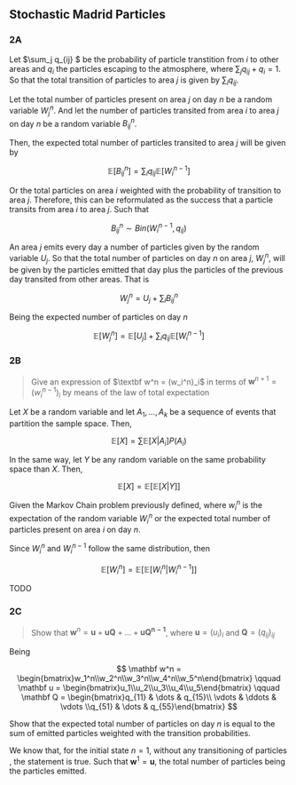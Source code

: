 ## Stochastic Madrid Particles

### 2A

Let  $\sum_j q_{ij} $ be the probability of particle transtition from $i$ to other areas and $q_i$ the particles escaping to the atmosphere, where $\sum_j q_{ij} + q_i = 1$.  So that the total transition of particles to area $j$ is given by $\sum_i q_{ij}$. 

Let the total number of particles present on area $j$ on day $n$ be a random variable $W_j^n$. And let the number of particles transited from area $i$ to area $j$ on day $n$ be a random variable $B_{ij}^{n}$.   

Then, the expected total number of particles transited to area $j$ will be given by 

$$
\mathbb{E}[B_{ij}^{n}] = \sum_i q_{ij}\mathbb{E}[W_i^{n-1}]
$$

Or the total particles on area $i$ weighted with the probability of transition to area $j$. Therefore, this can be reformulated as the success that a particle transits from area $i$ to area $j$. Such that

$$
B_{ij}^n \sim Bin(W_i^{n-1}, q_{ij})
$$

An area $j$ emits every day a number of particles given by the random variable $U_j$. So that the total number of particles on day $n$ on area $j$, $W_j^n$, will be given by the particles emitted that day plus the particles of the previous day transited from other areas. That is

$$
W_j^n = U_j + \sum_iB_{ij}^n
$$

Being the expected number of particles on day $n$

$$
\mathbb{E}[W_j^n] = \mathbb{E}[U_j] + \sum_i q_{ij}\mathbb{E}[W_i^{n-1}]
$$

### 2B

> Give an expression of $\textbf w^n = (w_i^n)_i$ in terms of $\mathbf w^{n+1} = (w_i^{n-1})_i$  by means of the law of total expectation

Let $X$ be a random variable and let $A_1, \dots, A_k$ be a sequence of events that partition the sample space. Then, 

$$
\mathbb{E}[X] = \sum \mathbb{E}[X|A_i]P(A_i)
$$

In the same way, let $Y$ be any random variable on the same probability space than $X$. Then,

$$
\mathbb{E}[X] = \mathbb{E}[\mathbb{E}[X|Y]]
$$

Given the Markov Chain problem previously defined, where $w_i^n$ is the expectation of the random variable $W_i^n$ or the expected total number of particles present on area $i$ on day $n$. 

Since $W_i^n$ and $W_i^{n-1}$ follow the same distribution, then

$$
\mathbb{E}[W_i^n] = \mathbb{E}[\mathbb{E}[W_i^n | W_i^{n-1}]]
$$

TODO

### 2C

> Show that $\mathbf{w}^n = \mathbf u + \mathbf{uQ} + \dots + \mathbf{uQ^{n-1}}$, where $\mathbf u = (u_i)_i$ and $\mathbf Q = (q_{ij})_{ij}$

Being 

$$
\mathbf w^n = \begin{bmatrix}w_1^n\\w_2^n\\w_3^n\\w_4^n\\w_5^n\end{bmatrix} \qquad
\mathbf u = \begin{bmatrix}u_1\\u_2\\u_3\\u_4\\u_5\end{bmatrix} \qquad \mathbf Q = \begin{bmatrix}q_{11} & \dots & q_{15}\\ \vdots & \ddots & \vdots \\q_{51} & \dots & q_{55}\end{bmatrix}
$$

Show that the expected total number of particles on day $n$ is equal to the sum of emitted particles weighted with the transition probabilities.

We know that, for the initial state $n=1$, without any transitioning of particles , the statement is true. Such that $\mathbf w^1 = \mathbf u$, the total number of particles being the particles emitted.




